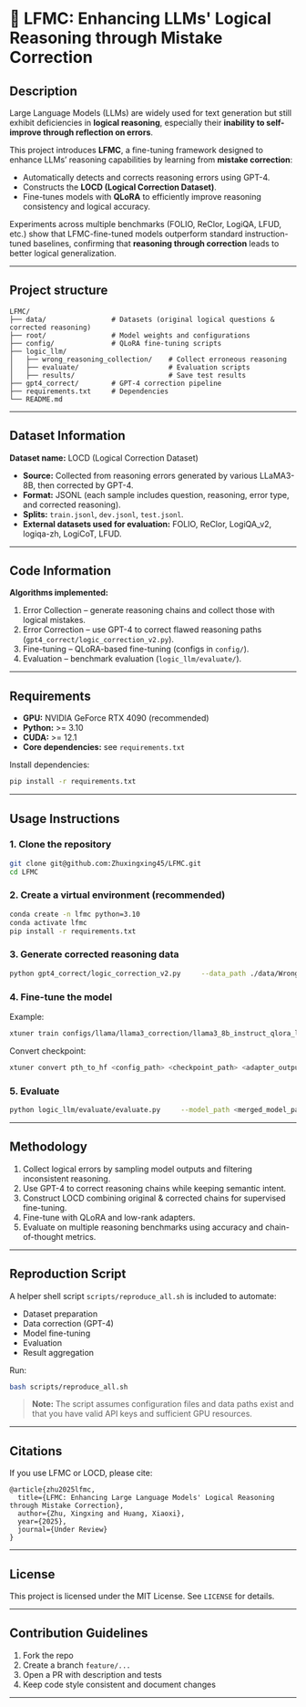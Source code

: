 # 🧠 LFMC: Enhancing LLMs' Logical Reasoning through Mistake Correction

## Description

Large Language Models (LLMs) are widely used for text generation but still exhibit deficiencies in **logical reasoning**, especially their **inability to self-improve through reflection on errors**.

This project introduces **LFMC**, a fine-tuning framework designed to enhance LLMs’ reasoning capabilities by learning from **mistake correction**:

- Automatically detects and corrects reasoning errors using GPT-4.
- Constructs the **LOCD (Logical Correction Dataset)**.
- Fine-tunes models with **QLoRA** to efficiently improve reasoning consistency and logical accuracy.

Experiments across multiple benchmarks (FOLIO, ReClor, LogiQA, LFUD, etc.) show that LFMC-fine-tuned models outperform standard instruction-tuned baselines, confirming that **reasoning through correction** leads to better logical generalization.

---

## Project structure

```
LFMC/
├── data/                # Datasets (original logical questions & corrected reasoning)
├── root/                # Model weights and configurations
├── config/              # QLoRA fine-tuning scripts
├── logic_llm/           
│   ├── wrong_reasoning_collection/    # Collect erroneous reasoning
│   ├── evaluate/                      # Evaluation scripts
│   ├── results/                       # Save test results
├── gpt4_correct/        # GPT-4 correction pipeline
├── requirements.txt     # Dependencies
└── README.md
```

---

## Dataset Information

**Dataset name:** LOCD (Logical Correction Dataset)

- **Source:** Collected from reasoning errors generated by various LLaMA3-8B, then corrected by GPT-4.
- **Format:** JSONL (each sample includes question, reasoning, error type, and corrected reasoning).
- **Splits:** `train.jsonl`, `dev.jsonl`, `test.jsonl`.
- **External datasets used for evaluation:** FOLIO, ReClor, LogiQA_v2, logiqa-zh, LogiCoT, LFUD.

---

## Code Information

**Algorithms implemented:**

1. Error Collection – generate reasoning chains and collect those with logical mistakes.
2. Error Correction – use GPT-4 to correct flawed reasoning paths (`gpt4_correct/logic_correction_v2.py`).
3. Fine-tuning – QLoRA-based fine-tuning (configs in `config/`).
4. Evaluation – benchmark evaluation (`logic_llm/evaluate/`).

---

## Requirements

- **GPU:** NVIDIA GeForce RTX 4090 (recommended)
- **Python:** >= 3.10
- **CUDA:** >= 12.1
- **Core dependencies:** see `requirements.txt`

Install dependencies:

```bash
pip install -r requirements.txt
```

---

## Usage Instructions

### 1. Clone the repository

```bash
git clone git@github.com:Zhuxingxing45/LFMC.git
cd LFMC
```

### 2. Create a virtual environment (recommended)

```bash
conda create -n lfmc python=3.10
conda activate lfmc
pip install -r requirements.txt
```

### 3. Generate corrected reasoning data

```bash
python gpt4_correct/logic_correction_v2.py     --data_path ./data/Wrong_Inference     --dataset_name logiqa_zh     --api_key <YOUR_OPENAI_API_KEY>
```

### 4. Fine-tune the model

Example:

```bash
xtuner train configs/llama/llama3_correction/llama3_8b_instruct_qlora_logic_correct_ez.py     --work-dir root/llama3-8b/lfmc_logic_correct/
```

Convert checkpoint:

```bash
xtuner convert pth_to_hf <config_path> <checkpoint_path> <adapter_output_path>
```

### 5. Evaluate

```bash
python logic_llm/evaluate/evaluate.py     --model_path <merged_model_path>     --output_path ./results/generated_data     --result_path ./results/accuracy.json
```

---

## Methodology

1. Collect logical errors by sampling model outputs and filtering inconsistent reasoning.
2. Use GPT-4 to correct reasoning chains while keeping semantic intent.
3. Construct LOCD combining original & corrected chains for supervised fine-tuning.
4. Fine-tune with QLoRA and low-rank adapters.
5. Evaluate on multiple reasoning benchmarks using accuracy and chain-of-thought metrics.

---

## Reproduction Script

A helper shell script `scripts/reproduce_all.sh` is included to automate:

- Dataset preparation
- Data correction (GPT-4)
- Model fine-tuning
- Evaluation
- Result aggregation

Run:

```bash
bash scripts/reproduce_all.sh
```

> **Note:** The script assumes configuration files and data paths exist and that you have valid API keys and sufficient GPU resources.

---

## Citations

If you use LFMC or LOCD, please cite:

```
@article{zhu2025lfmc,
  title={LFMC: Enhancing Large Language Models' Logical Reasoning through Mistake Correction},
  author={Zhu, Xingxing and Huang, Xiaoxi},
  year={2025},
  journal={Under Review}
}
```

---

## License

This project is licensed under the MIT License. See `LICENSE` for details.

---

## Contribution Guidelines

1. Fork the repo
2. Create a branch `feature/...`
3. Open a PR with description and tests
4. Keep code style consistent and document changes

---
